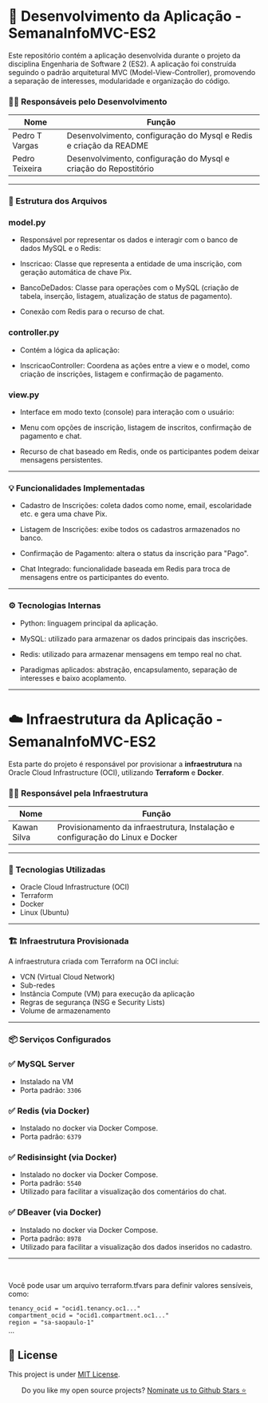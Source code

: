 # 🧠 Desenvolvimento da Aplicação - SemanaInfoMVC-ES2

Este repositório contém a aplicação desenvolvida durante o projeto da disciplina Engenharia de Software 2 (ES2). A aplicação foi construída seguindo o padrão arquitetural MVC (Model-View-Controller), promovendo a separação de interesses, modularidade e organização do código.

### 👨‍💻 Responsáveis pelo Desenvolvimento

| Nome           | Função                                                                          |
|----------------|---------------------------------------------------------------------------------|
| Pedro T Vargas |  Desenvolvimento, configuração do Mysql e Redis e criação da README             |
| Pedro Teixeira |  Desenvolvimento, configuração do Mysql e criação do Repostitório


---

### 📁 Estrutura dos Arquivos

### model.py

- Responsável por representar os dados e interagir com o banco de dados MySQL e o Redis:

- Inscricao: Classe que representa a entidade de uma inscrição, com geração automática de chave Pix.

- BancoDeDados: Classe para operações com o MySQL (criação de tabela, inserção, listagem, atualização de status de pagamento).

- Conexão com Redis para o recurso de chat.

### controller.py

- Contém a lógica da aplicação:

- InscricaoController: Coordena as ações entre a view e o model, como criação de inscrições, listagem e confirmação de pagamento.

### view.py

- Interface em modo texto (console) para interação com o usuário:

- Menu com opções de inscrição, listagem de inscritos, confirmação de pagamento e chat.

- Recurso de chat baseado em Redis, onde os participantes podem deixar mensagens persistentes.

---

### 💡 Funcionalidades Implementadas

- Cadastro de Inscrições: coleta dados como nome, email, escolaridade etc. e gera uma chave Pix.

- Listagem de Inscrições: exibe todos os cadastros armazenados no banco.

- Confirmação de Pagamento: altera o status da inscrição para "Pago".

- Chat Integrado: funcionalidade baseada em Redis para troca de mensagens entre os participantes do evento.

---

### ⚙️ Tecnologias Internas

- Python: linguagem principal da aplicação.

- MySQL: utilizado para armazenar os dados principais das inscrições.

- Redis: utilizado para armazenar mensagens em tempo real no chat.

- Paradigmas aplicados: abstração, encapsulamento, separação de interesses e baixo acoplamento.


---

# ☁️ Infraestrutura da Aplicação - SemanaInfoMVC-ES2

Esta parte do projeto é responsável por provisionar a **infraestrutura** na Oracle Cloud Infrastructure (OCI), utilizando **Terraform** e **Docker**.

### 👨‍💻 Responsável pela Infraestrutura

| Nome         | Função                                                                          |
|--------------|---------------------------------------------------------------------------------|
| Kawan Silva  | Provisionamento da infraestrutura, Instalação e configuração do Linux e Docker  |


---

### 🔧 Tecnologias Utilizadas

- Oracle Cloud Infrastructure (OCI)
- Terraform
- Docker
- Linux (Ubuntu)

---

### 🏗️ Infraestrutura Provisionada

A infraestrutura criada com Terraform na OCI inclui:

- VCN (Virtual Cloud Network)
- Sub-redes
- Instância Compute (VM) para execução da aplicação
- Regras de segurança (NSG e Security Lists)
- Volume de armazenamento

---

### 📦 Serviços Configurados

### ✅ MySQL Server 
- Instalado na VM
- Porta padrão: `3306`

### ✅ Redis (via Docker)
- Instalado no docker via Docker Compose.
- Porta padrão: `6379`

### ✅ Redisinsight (via Docker)
- Instalado no docker via Docker Compose.
- Porta padrão: `5540`
- Utilizado para facilitar a visualização dos comentários do chat.

### ✅ DBeaver (via Docker)
- Instalado no docker via Docker Compose.
- Porta padrão: `8978`
- Utilizado para facilitar a visualização dos dados inseridos no cadastro.

---

<br>

  Você pode usar um arquivo terraform.tfvars para definir valores sensíveis, como:

`tenancy_ocid = "ocid1.tenancy.oc1..."` <br>
`compartment_ocid = "ocid1.compartment.oc1..."` <br> 
`region = "sa-saopaulo-1"` <br> 
... <br>

## :memo: License
  
 This project is under [MIT License](./LICENSE).

<p align='center'>
  Do you like my open source projects? <a href='https://stars.github.com/nominate/'>Nominate us to Github Stars ⭐</a>
</p>
